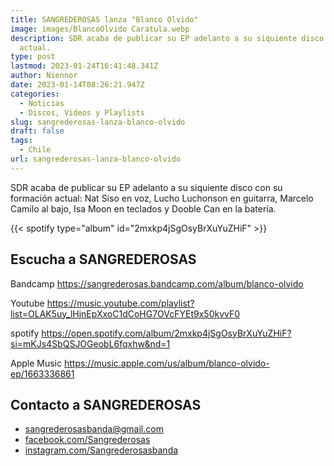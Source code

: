 ```yaml
---
title: SANGREDEROSAS lanza "Blanco Olvido"
image: images/BlancoOlvido Caratula.webp
description: SDR acaba de publicar su EP adelanto a su siquiente disco con su formación
  actual.
type: post
lastmod: 2023-01-24T16:41:48.341Z
author: Niennor
date: 2023-01-14T08:26:21.947Z
categories:
  - Noticias
  - Discos, Videos y Playlists
slug: sangrederosas-lanza-blanco-olvido
draft: false
tags:
  - Chile
url: sangrederosas-lanza-blanco-olvido
---
```


SDR acaba de publicar su EP adelanto a su siquiente disco con su formación actual: Nat Siso en voz, Lucho Luchonson en guitarra, Marcelo Camilo al bajo, Isa Moon en teclados y Dooble Can en la batería.

{{< spotify type="album" id="2mxkp4jSgOsyBrXuYuZHiF" >}}

## Escucha a SANGREDEROSAS

Bandcamp
<https://sangrederosas.bandcamp.com/album/blanco-olvido>

Youtube
<https://music.youtube.com/playlist?list=OLAK5uy_lHjnEpXxoC1dCoHG7OVcFYEt9x50kvvF0>

spotify
<https://open.spotify.com/album/2mxkp4jSgOsyBrXuYuZHiF?si=mKJs4SbQSJOGeobL6fqxhw&nd=1>

Apple Music
<https://music.apple.com/us/album/blanco-olvido-ep/1663336861>

## Contacto a SANGREDEROSAS

- [sangrederosasbanda@gmail.com](mailto:sangrederosasbanda@gmail.com)
- [facebook.com/Sangrederosas](https://facebook.com/Sangrederosas)
- [instagram.com/Sangrederosasbanda](https://instagram.com/Sangrederosasbanda)
